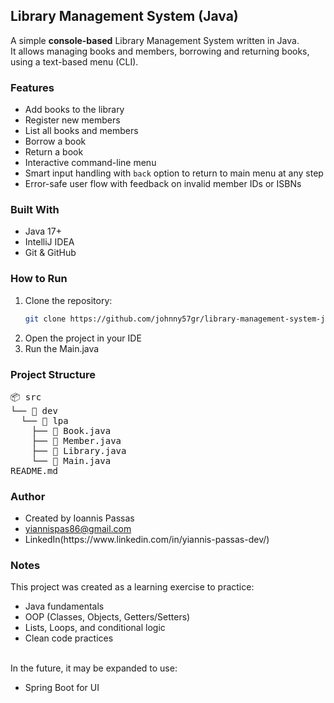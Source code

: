 ## Library Management System (Java)

A simple **console-based** Library Management System written in Java.  
It allows managing books and members, borrowing and returning books, using a text-based menu (CLI).

### Features

- Add books to the library
- Register new members
- List all books and members
- Borrow a book
- Return a book
- Interactive command-line menu
- Smart input handling with `back` option to return to main menu at any step
- Error-safe user flow with feedback on invalid member IDs or ISBNs

### Built With

- Java 17+
- IntelliJ IDEA
- Git & GitHub

### How to Run

1. Clone the repository:
   ```bash
   git clone https://github.com/johnny57gr/library-management-system-java.git
2. Open the project in your IDE
3. Run the Main.java

### Project Structure
<pre>📦 src 
└── 📁 dev 
  └── 📁 lpa 
    ├── 📄 Book.java 
    ├── 📄 Member.java 
    ├── 📄 Library.java 
    └── 📄 Main.java 
README.md
</pre>

### Author
<ul>
<li>Created by Ioannis Passas</li>
<li><a href="mailto:yiannispas86@gmail.com">yiannispas86@gmail.com</a></li>
<li>LinkedIn(https://www.linkedin.com/in/yiannis-passas-dev/)</li>
</ul>

### Notes
This project was created as a learning exercise to practice:

<ul>
<li>Java fundamentals</li>
<li>OOP (Classes, Objects, Getters/Setters)</li>
<li>Lists, Loops, and conditional logic
<li>Clean code practices
</ul>
<br>
In the future, it may be expanded to use:
<ul>
<li>Spring Boot for UI
</ul>
